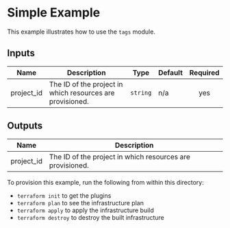 # Simple Example

This example illustrates how to use the `tags` module.

<!-- BEGINNING OF PRE-COMMIT-TERRAFORM DOCS HOOK -->
## Inputs

| Name | Description | Type | Default | Required |
|------|-------------|------|---------|:--------:|
| project\_id | The ID of the project in which resources are provisioned. | `string` | n/a | yes |

## Outputs

| Name | Description |
|------|-------------|
| project\_id | The ID of the project in which resources are provisioned. |

<!-- END OF PRE-COMMIT-TERRAFORM DOCS HOOK -->

To provision this example, run the following from within this directory:
- `terraform init` to get the plugins
- `terraform plan` to see the infrastructure plan
- `terraform apply` to apply the infrastructure build
- `terraform destroy` to destroy the built infrastructure
